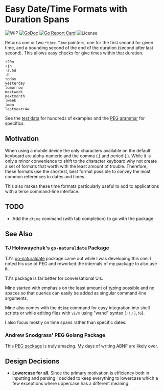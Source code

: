 # Easy Date/Time Formats with Duration Spans

![WIP](https://img.shields.io/badge/status-wip-red)
[![GoDoc](https://godoc.org/github.com/robmuh/dtime?status.svg)](https://godoc.org/github.com/robmuh/dtime)
[![Go Report Card](https://goreportcard.com/badge/github.com/robmuh/dtime)](https://goreportcard.com/report/github.com/robmuh/dtime)
![License](https://img.shields.io/github/license/robmuh/dtime)

Returns one or two `*time.Time` pointers, one for the first second for given time, and a bounding second of the end of the duration (second after last second). This allows easy checks for give times within that duration.

```
+20m
+1h
-2.5d
.h
today
yesterday
tomorrow
nextweek
nextmonth
lweek
lmon
lastyear+4w
```

See the [test data](testdata/dtime.yaml) for hundreds of examples and the [PEG grammar](grammar.peg) for specifics.

## Motivation

When using a mobile device the only characters available on the default keyboard are alpha-numeric and the comma (,) and period (.). While it is only a minor convenience to shift to the character keyboard why not create a set of formats that worth with the least amount of trouble. Therefore, these formats use the shortest, best format possible to convey the most common references to dates and times. 

This also makes these time formats particularly useful to add to applications with a terse command-line interface.

## TODO

* Add the `dtime` command (with tab completion) to go with the package.

## See Also

### TJ Holowaychuk's `go-naturaldate` Package

TJ's [go-naturaldate](https://github.com/tj/go-naturaldate) package came out while I was developing this one. I noted his use of PEG and reworked the internals of my package to also use it. 

TJ's package is far better for conversational UIs. 

Mine started with emphasis on the least amount of typing possible and no spaces so that queries can easily be added as singular command-line arguments. 

Mine also comes with the `dtime` command for easy integration into shell scripts or while editing files with `vi/m` using "wand" syntax (`!!`,`!}`,`!G`}. 

I also focus mostly on time spans rather than specific dates.

### Andrew Snodgrass' PEG Golang Package

This [PEG package](https://github.com/pointlander/peg) is truly amazing. My days of writing ABNF are likely over.

## Design Decisions

* **Lowercase for all.** Since the primary motivation is efficiency both in inputting and parsing I decided to keep everything to lowercase which a few exceptions where uppercase has a different meaning.
